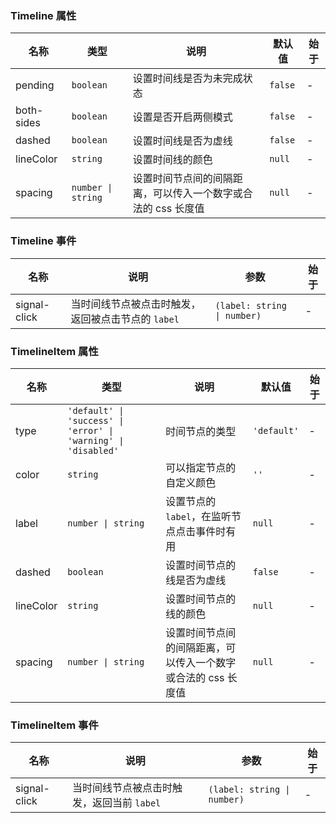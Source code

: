 ### Timeline 属性

| 名称       | 类型             | 说明                                                          | 默认值 | 始于 |
| ---------- | ---------------- | ------------------------------------------------------------- | ------ | --- |
| pending    | `boolean`          | 设置时间线是否为未完成状态                                    | `false`  | - |
| both-sides | `boolean`          | 设置是否开启两侧模式                                          | `false`  | - |
| dashed     | `boolean`          | 设置时间线是否为虚线                                          | `false`  | - |
| lineColor  | `string`           | 设置时间线的颜色                                              | `null`   | - |
| spacing    | `number \| string` | 设置时间节点间的间隔距离，可以传入一个数字或合法的 css 长度值 | `null`   | - |

### Timeline 事件

| 名称            | 说明                                             | 参数  | 始于 |
| --------------- | ------------------------------------------------ | ----- | --- |
| signal-click | 当时间线节点被点击时触发，返回被点击节点的 `label` | `(label: string \| number)` | - |

### TimelineItem 属性

| 名称      | 类型             | 说明                                                                                   | 默认值   | 始于 |
| --------- | ---------------- | -------------------------------------------------------------------------------------- | -------- | --- |
| type      | `'default' \| 'success' \| 'error' \| 'warning' \| 'disabled'`           | 时间节点的类型 | `'default'` | - |
| color     | `string`           | 可以指定节点的自定义颜色                                         | `''`       | - |
| label     | `number \| string` | 设置节点的 `label`，在监听节点点击事件时有用                                             | `null`     | - |
| dashed    | `boolean`          | 设置时间节点的线是否为虚线                                                             | `false`    | - |
| lineColor | `string`           | 设置时间节点的线的颜色                                                                 | `null`     | - |
| spacing   | `number \| string` | 设置时间节点间的间隔距离，可以传入一个数字或合法的 css 长度值                          | `null`     | - |

### TimelineItem 事件

| 名称            | 说明                                     | 参数  | 始于 |
| --------------- | ---------------------------------------- | ----- | --- |
| signal-click | 当时间线节点被点击时触发，返回当前 `label` | `(label: string \| number)` | - |

